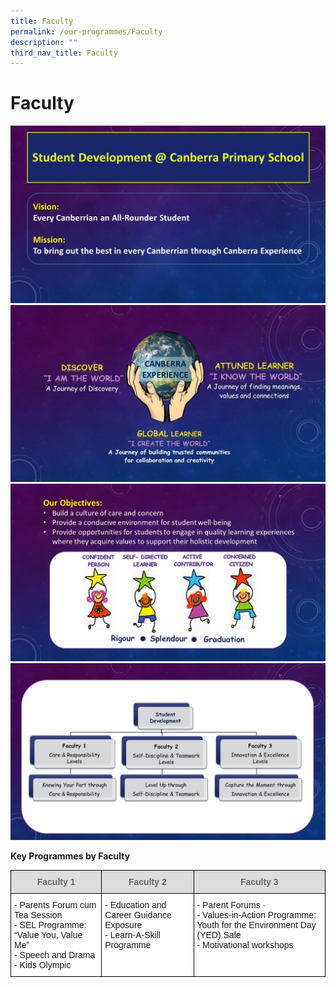 ```yaml
---
title: Faculty
permalink: /our-programmes/Faculty
description: ""
third_nav_title: Faculty
---
```

# Faculty 

![](/images/Faculty%2001.jpg)
![](/images/Faculty%2002.jpg)
![](/images/Faculty%2003.jpg)
![](/images/Faculty%2004.jpg)

**Key Programmes by Faculty**
<style type="text/css">
.tg  {border-collapse:collapse;border-spacing:0;}
.tg td{border-color:black;border-style:solid;border-width:1px;font-family:Arial, sans-serif;font-size:14px;
  overflow:hidden;padding:10px 5px;word-break:normal;}
.tg th{border-color:black;border-style:solid;border-width:1px;font-family:Arial, sans-serif;font-size:14px;
  font-weight:normal;overflow:hidden;padding:10px 5px;word-break:normal;}
.tg .tg-feqv{background-color:#DDD;color:#666;font-weight:bold;text-align:center;vertical-align:middle}
.tg .tg-ktyi{background-color:#FFF;text-align:left;vertical-align:top}
</style>
<table class="tg">
<thead>
  <tr>
    <th class="tg-feqv"><span style="color:#666;background-color:#DDD">Faculty 1</span></th>
    <th class="tg-feqv"><span style="color:#666;background-color:#DDD">Faculty 2</span></th>
    <th class="tg-feqv"><span style="color:#666;background-color:#DDD">Faculty 3</span></th>
  </tr>
</thead>
<tbody>
  <tr>
    <td class="tg-ktyi">- Parents Forum cum Tea Session<br>- SEL Programme: “Value You, Value Me” <br>- Speech and Drama <br>- Kids Olympic<br></td>
    <td class="tg-ktyi">- Education and Career Guidance Exposure<br>- Learn-A-Skill Programme</td>
    <td class="tg-ktyi">- Parent Forums ·       <br>- Values-in-Action Programme: Youth for the Environment Day (YED) Sale<br>- Motivational workshops</td>
  </tr>
</tbody>
</table>
